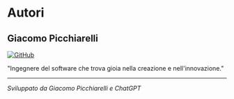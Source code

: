 ﻿# Autori

## Giacomo Picchiarelli

[![GitHub](https://img.shields.io/badge/-GitHub-181717?style=flat-square&logo=GitHub&logoColor=white)](https://github.com/gpicchiarelli)

"Ingegnere del software che trova gioia nella creazione e nell'innovazione."

---

_Sviluppato da Giacomo Picchiarelli e ChatGPT_
